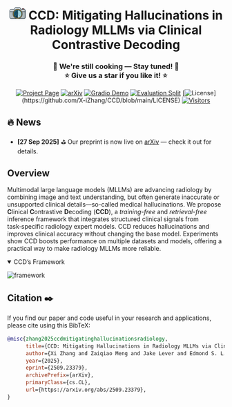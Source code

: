 <!-- Add logo here -->
<h1 align="center">
  <img src="./assets/CCD_icon_logo.png" alt="CCD Logo" height="27" style="position: relative; top: -2px;"/>
  <strong>CCD: Mitigating Hallucinations in Radiology MLLMs via Clinical Contrastive Decoding</strong>
</h1>

<h3 align="center">
  <strong>🤖 We're still cooking — Stay tuned! 🤖<br>⭐ Give us a star if you like it! ⭐</strong>
</h3>

<div align="center">

[![Project Page](https://img.shields.io/badge/Project-Page-Green?logo=codeblocks)](https://x-izhang.github.io/CCD/)
[![arXiv](https://img.shields.io/badge/Arxiv-2509.23379-b31b1b.svg?logo=arXiv)](https://arxiv.org/abs/2509.23379) 
[![Gradio Demo](https://img.shields.io/badge/-Online%20Demo-yellow.svg?logo=gradio&labelColor=grey)](https://huggingface.co/spaces/X-iZhang/CCD)
[![Evaluation Split](https://img.shields.io/badge/-Test_Dataset-AECBFA?logo=googlecloudstorage&labelColor=grey)](https://huggingface.co/collections/X-iZhang/ccd-68b9f5db2f03525b465ee09c)
[![License](https://img.shields.io/badge/License-MIT-yellow.svg?)](https://github.com/X-iZhang/CCD/blob/main/LICENSE)
[![Visitors](https://api.visitorbadge.io/api/combined?path=https%3A%2F%2Fgithub.com%2FX-iZhang%2FCCD&label=Views&countColor=%23f36f43&style=flat)](https://visitorbadge.io/status?path=https%3A%2F%2Fgithub.com%2FX-iZhang%2FCCD)

</div>

## 🔥 News
- **[27 Sep 2025]** ⛳ Our preprint is now live on [arXiv](https://arxiv.org/abs/2509.23379) — check it out for details.

## Overview
Multimodal large language models (MLLMs) are advancing radiology by combining image and text understanding, but often generate inaccurate or unsupported clinical details—so-called medical hallucinations. We propose **C**linical **C**ontrastive **D**ecoding (**CCD**), a *training-free* and *retrieval-free* inference framework that integrates structured clinical signals from task‑specific radiology expert models. CCD reduces hallucinations and improves clinical accuracy without changing the base model. Experiments show CCD boosts performance on multiple datasets and models, offering a practical way to make radiology MLLMs more reliable.
<details open>
<summary>CCD’s Framework</summary>

![framework](./assets/CCD_framework_new.png)

</details>

## Citation ✒️

If you find our paper and code useful in your research and applications, please cite using this BibTeX:
```bibtex
@misc{zhang2025ccdmitigatinghallucinationsradiology,
      title={CCD: Mitigating Hallucinations in Radiology MLLMs via Clinical Contrastive Decoding}, 
      author={Xi Zhang and Zaiqiao Meng and Jake Lever and Edmond S. L. Ho},
      year={2025},
      eprint={2509.23379},
      archivePrefix={arXiv},
      primaryClass={cs.CL},
      url={https://arxiv.org/abs/2509.23379}, 
}
```